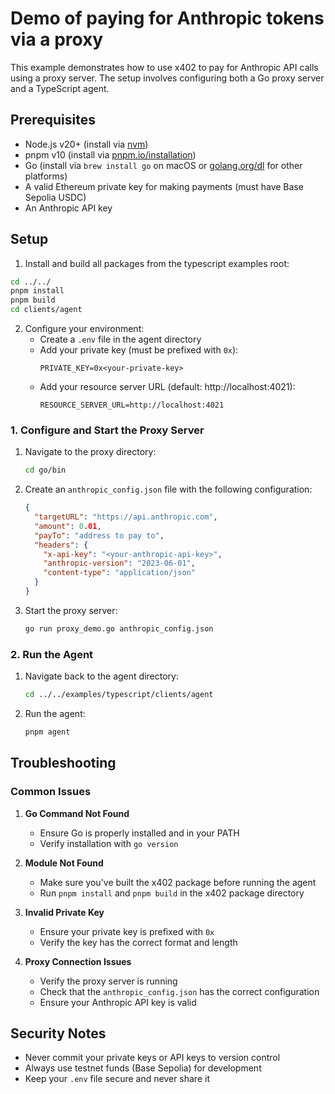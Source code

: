 # Demo of paying for Anthropic tokens via a proxy

This example demonstrates how to use x402 to pay for Anthropic API calls using a proxy server. The setup involves configuring both a Go proxy server and a TypeScript agent.

## Prerequisites

- Node.js v20+ (install via [nvm](https://github.com/nvm-sh/nvm))
- pnpm v10 (install via [pnpm.io/installation](https://pnpm.io/installation))
- Go (install via `brew install go` on macOS or [golang.org/dl](https://golang.org/dl) for other platforms)
- A valid Ethereum private key for making payments (must have Base Sepolia USDC)
- An Anthropic API key

## Setup

1. Install and build all packages from the typescript examples root:
```bash
cd ../../
pnpm install
pnpm build
cd clients/agent
```

2. Configure your environment:
   - Create a `.env` file in the agent directory
   - Add your private key (must be prefixed with `0x`):
     ```
     PRIVATE_KEY=0x<your-private-key>
     ```
   - Add your resource server URL (default: http://localhost:4021):
     ```
     RESOURCE_SERVER_URL=http://localhost:4021
     ```

### 1. Configure and Start the Proxy Server

1. Navigate to the proxy directory:
   ```bash
   cd go/bin
   ```

2. Create an `anthropic_config.json` file with the following configuration:
   ```json
   {
     "targetURL": "https://api.anthropic.com",
     "amount": 0.01,
     "payTo": "address to pay to",
     "headers": {
       "x-api-key": "<your-anthropic-api-key>",
       "anthropic-version": "2023-06-01",
       "content-type": "application/json"
     }
   }
   ```

3. Start the proxy server:
   ```bash
   go run proxy_demo.go anthropic_config.json
   ```

### 2. Run the Agent

1. Navigate back to the agent directory:
   ```bash
   cd ../../examples/typescript/clients/agent
   ```

2. Run the agent:
   ```bash
   pnpm agent
   ```

## Troubleshooting

### Common Issues

1. **Go Command Not Found**
   - Ensure Go is properly installed and in your PATH
   - Verify installation with `go version`

2. **Module Not Found**
   - Make sure you've built the x402 package before running the agent
   - Run `pnpm install` and `pnpm build` in the x402 package directory

3. **Invalid Private Key**
   - Ensure your private key is prefixed with `0x`
   - Verify the key has the correct format and length

4. **Proxy Connection Issues**
   - Verify the proxy server is running
   - Check that the `anthropic_config.json` has the correct configuration
   - Ensure your Anthropic API key is valid

## Security Notes

- Never commit your private keys or API keys to version control
- Always use testnet funds (Base Sepolia) for development
- Keep your `.env` file secure and never share it